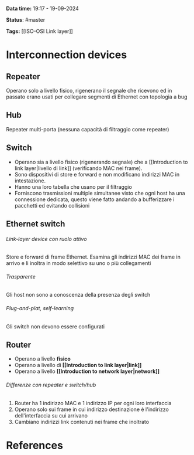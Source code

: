 **Data time:** 19:17 - 19-09-2024

**Status**: #master 

**Tags:** [[ISO-OSI Link layer]]

# Interconnection devices

## Repeater
Operano solo a livello fisico, rigenerano il segnale che ricevono ed in passato erano usati per collegare segmenti di Ethernet con topologia a bug

## Hub
Repeater multi-porta (nessuna capacità di filtraggio come repeater)

## Switch
- Operano sia a livello fisico (rigenerando segnale) che a [[Introduction to link layer|livello di link]] (verificando MAC nei frame). 
- Sono dispositivi di store e forward e non modificano indirizzi MAC in intestazione. 
- Hanno una loro tabella che usano per il filtraggio
- Forniscono trasmissioni multiple simultanee visto che ogni host ha una connessione dedicata, questo viene fatto andando a bufferizzare i pacchetti ed evitando collisioni 

## Ethernet switch
###### Link-layer device con ruolo attivo
Store e forward di frame Ethernet. Esamina gli indirizzi MAC dei frame in arrivo e li inoltra in modo selettivo su uno o più collegamenti
###### Trasparente
Gli host non sono a conoscenza della presenza degli switch
###### Plug-and-plat, self-learning
Gli switch non devono essere configurati

## Router
- Operano a livello **fisico**
- Operano a livello di **[[Introduction to link layer|link]]**
- Operano a livello **[[Introduction to network layer|network]]**

###### Differenze con repeater e switch/hub
1. Router ha 1 indirizzo MAC e 1 indirizzo IP per ogni loro interfaccia
2. Operano solo sui frame in cui indirizzo destinazione è l'indirizzo dell'interfaccia su cui arrivano
3. Cambiano indirizzi link contenuti nei frame che inoltrato

# References